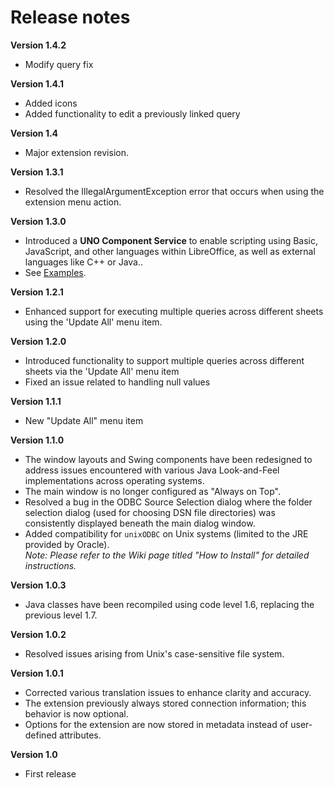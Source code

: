 # Release notes

**Version 1.4.2**
* Modify query fix

**Version 1.4.1**
* Added icons
* Added functionality to edit a previously linked query

**Version 1.4**
* Major extension revision.

**Version 1.3.1**
* Resolved the IllegalArgumentException error that occurs when using the extension menu action.

**Version 1.3.0**
* Introduced a **UNO Component Service** to enable scripting using Basic, JavaScript, and other languages within LibreOffice, as well as external languages like C++ or Java..
* See [Examples](https://github.com/balthier82/queryconnector/blob/master/help/Examples.md).

**Version 1.2.1**
* Enhanced support for executing multiple queries across different sheets using the 'Update All' menu item.

**Version 1.2.0**
 * Introduced functionality to support multiple queries across different sheets via the 'Update All' menu item
 * Fixed an issue related to handling null values

**Version 1.1.1**
 * New "Update All" menu item

**Version 1.1.0**
 - The window layouts and Swing components have been redesigned to address issues encountered with various Java Look-and-Feel implementations across operating systems.  
 - The main window is no longer configured as "Always on Top".
 - Resolved a bug in the ODBC Source Selection dialog where the folder selection dialog (used for choosing DSN file directories) was consistently displayed beneath the main dialog window.  
 - Added compatibility for `unixODBC` on Unix systems (limited to the JRE provided by Oracle).  
  *Note: Please refer to the Wiki page titled "How to Install" for detailed instructions.*

**Version 1.0.3**
 * Java classes have been recompiled using code level 1.6, replacing the previous level 1.7.

**Version 1.0.2**
 * Resolved issues arising from Unix's case-sensitive file system.

**Version 1.0.1**
 - Corrected various translation issues to enhance clarity and accuracy.  
 - The extension previously always stored connection information; this behavior is now optional.  
 - Options for the extension are now stored in metadata instead of user-defined attributes.

**Version 1.0**
 * First release
